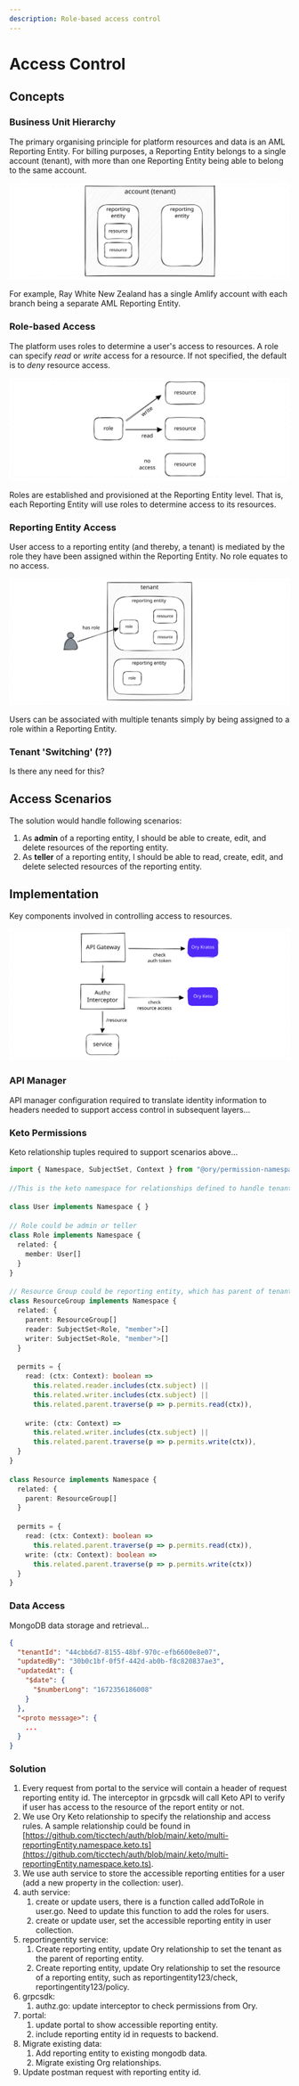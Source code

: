 ```yaml
---
description: Role-based access control
---
```


# Access Control

## Concepts

### Business Unit Hierarchy

The primary organising principle for platform resources and data is an AML Reporting Entity.  For billing purposes, a Reporting Entity belongs to a single account (tenant), with more than one Reporting Entity being able to belong to the same account.&#x20;

<img src="../.gitbook/assets/file.excalidraw (1).svg" alt="multiple Reporting Entities per tenant" class="gitbook-drawing">

For example, Ray White New Zealand has a single Amlify account with each branch being a separate AML Reporting Entity.

### Role-based Access

The platform uses roles to determine a user's access to resources. A role can specify _read_ or _write_ access for a resource. If not specified, the default is to _deny_ resource access.

<img src="../.gitbook/assets/file.excalidraw (5).svg" alt="role-based resource access" class="gitbook-drawing">

Roles are established and provisioned at the Reporting Entity level. That is, each Reporting Entity will use roles to determine access to its resources.&#x20;

### Reporting Entity Access

User access to a reporting entity (and thereby, a tenant) is mediated by the role they have been assigned within the Reporting Entity. No role equates to no access.

<img src="../.gitbook/assets/file.excalidraw (6).svg" alt="Reporting Entity access" class="gitbook-drawing">

Users can be associated with multiple tenants simply by being assigned to a role within a Reporting Entity.

### Tenant 'Switching' (??)

Is there any need for this?

## Access Scenarios

The solution would handle following scenarios:

1. As **admin** of a reporting entity, I should be able to create, edit, and delete resources of the reporting entity.
2. As **teller** of a reporting entity, I should be able to read, create, edit, and delete selected resources of the reporting entity.&#x20;

## Implementation

Key components involved in controlling access to resources.

<img src="../.gitbook/assets/file.excalidraw.svg" alt="" class="gitbook-drawing">

### API Manager

API manager configuration required to translate identity information to headers needed to support access control in subsequent layers...

### Keto Permissions

Keto relationship tuples required to support scenarios above...

```typescript
import { Namespace, SubjectSet, Context } from "@ory/permission-namespace-types"

//This is the keto namespace for relationships defined to handle tenant and multiple reproting entity senarios.

class User implements Namespace { }

// Role could be admin or teller
class Role implements Namespace {
  related: {
    member: User[]
  }
}

// Resource Group could be reporting entity, which has parent of tenant. Or tenant
class ResourceGroup implements Namespace {
  related: {
    parent: ResourceGroup[]
    reader: SubjectSet<Role, "member">[]
    writer: SubjectSet<Role, "member">[]
  }

  permits = {
    read: (ctx: Context): boolean =>
      this.related.reader.includes(ctx.subject) ||
      this.related.writer.includes(ctx.subject) ||
      this.related.parent.traverse(p => p.permits.read(ctx)),

    write: (ctx: Context) =>
      this.related.writer.includes(ctx.subject) ||
      this.related.parent.traverse(p => p.permits.write(ctx)),
  }
}

class Resource implements Namespace {
  related: {
    parent: ResourceGroup[]
  }

  permits = {
    read: (ctx: Context): boolean =>
      this.related.parent.traverse(p => p.permits.read(ctx)),
    write: (ctx: Context): boolean =>
      this.related.parent.traverse(p => p.permits.write(ctx))
  }
}
```

### Data Access

MongoDB data storage and retrieval...

```json
{
  "tenantId": "44cbb6d7-8155-48bf-970c-efb6600e8e07",
  "updatedBy": "30b0c1bf-0f5f-442d-ab0b-f8c820837ae3",
  "updatedAt": {
    "$date": {
      "$numberLong": "1672356186008"
    }
  },
  "<proto message>": {
    ...
  }
}
```



### Solution

1. Every request from portal to the service will contain a header of request reporting entity id. The interceptor in grpcsdk will call Keto API to verify if user has access to the resource of the report entity or not.
2. We use Ory Keto relationship to specify the relationship and access rules. A sample relationship could be found in [https://github.com/ticctech/auth/blob/main/.keto/multi-reportingEntity.namespace.keto.ts](https://github.com/ticctech/auth/blob/main/.keto/multi-reportingEntity.namespace.keto.ts).
3. We use auth service to store the accessible reporting entities for a user (add a new property in the collection: user).
4. auth service:
   1. create or update users, there is a function called addToRole in user.go. Need to update this function to add the roles for users.
   2. create or update user, set the accessible reporting entity in user collection.
5. reportingentity service:
   1. Create reporting entity, update Ory relationship to set the tenant as the parent of reporting entity.
   2. Create reporting entity, update Ory relationship to set the resource of a reporting entity, such as reportingentity123/check, reportingentity123/policy.
6. grpcsdk:
   1. authz.go: update interceptor to check permissions from Ory.&#x20;
7. portal:
   1. update portal to show accessible reporting entity.
   2. include reporting entity id in requests to backend.
8. Migrate existing data:
   1. Add reporting entity to existing mongodb data.
   2. Migrate existing Org relationships.&#x20;
9. Update postman request with reporting entity id.
